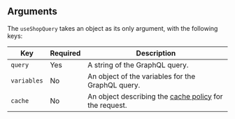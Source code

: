 ## Arguments

The `useShopQuery` takes an object as its only argument, with the following keys:

| Key         | Required | Description                                                                             |
| ----------- | -------- | --------------------------------------------------------------------------------------- |
| `query`     | Yes      | A string of the GraphQL query.                                                          |
| `variables` | No       | An object of the variables for the GraphQL query.                                       |
| `cache`     | No       | An object describing the [cache policy](/api/hydrogen/framework/cache) for the request. |
